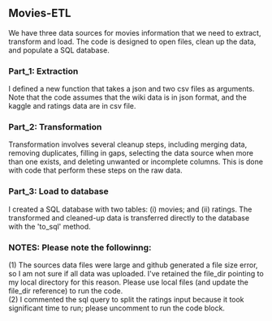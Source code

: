 ## Movies-ETL  
We have three data sources for movies information that we need to extract, transform and load. The code is designed to open files, clean up the data, and populate a SQL database.

### Part_1: Extraction  
I defined a new function that takes a json and two csv files as arguments. Note that the code assumes that the wiki data is in json format, and the kaggle and ratings data are in csv file.  

### Part_2: Transformation  
Transformation involves several cleanup steps, including merging data, removing duplicates, filling in gaps, selecting the data source when more than one exists, and deleting unwanted or incomplete columns. This is done with code that perform these steps on the raw data.  

### Part_3: Load to database
I created a SQL database with two tables: (i) movies; and (ii) ratings. The transformed and cleaned-up data is transferred directly to the database with the 'to_sql' method.  

### NOTES: Please note the followinng:
(1) The sources data files were large and github generated a file size error, so I am not sure if all data was uploaded. I've retained the file_dir pointing to my local directory for this reason. Please use local files (and update the file_dir reference) to run the code.  
(2) I commented the sql query to split the ratings input because it took significant time to run; please uncomment to run the code block.  

